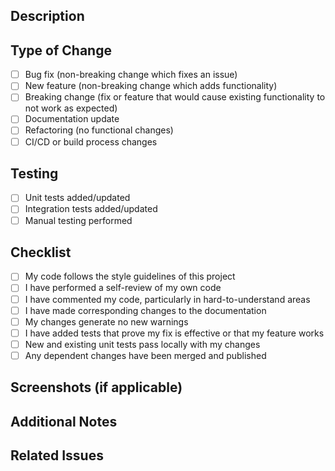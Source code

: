 ## Description
<!-- Provide a clear and concise description of the changes in this PR -->

## Type of Change
<!-- Mark the relevant option with an [x] -->
- [ ] Bug fix (non-breaking change which fixes an issue)
- [ ] New feature (non-breaking change which adds functionality)
- [ ] Breaking change (fix or feature that would cause existing functionality to not work as expected)
- [ ] Documentation update
- [ ] Refactoring (no functional changes)
- [ ] CI/CD or build process changes

## Testing
<!-- Describe the tests you ran and how to reproduce them -->
- [ ] Unit tests added/updated
- [ ] Integration tests added/updated
- [ ] Manual testing performed

## Checklist
<!-- Mark completed items with an [x] -->
- [ ] My code follows the style guidelines of this project
- [ ] I have performed a self-review of my own code
- [ ] I have commented my code, particularly in hard-to-understand areas
- [ ] I have made corresponding changes to the documentation
- [ ] My changes generate no new warnings
- [ ] I have added tests that prove my fix is effective or that my feature works
- [ ] New and existing unit tests pass locally with my changes
- [ ] Any dependent changes have been merged and published

## Screenshots (if applicable)
<!-- Add screenshots to help explain your changes -->

## Additional Notes
<!-- Add any additional information that would be helpful for reviewers -->

## Related Issues
<!-- Link related issues below. Insert the issue link or reference --> 